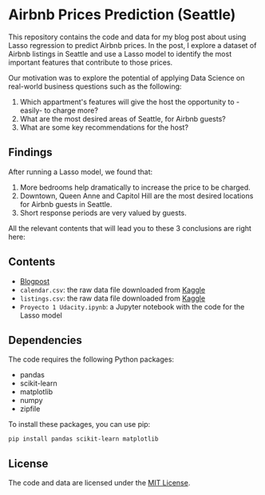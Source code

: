 # Airbnb Prices Prediction (Seattle)

This repository contains the code and data for my blog post about using Lasso regression to predict Airbnb prices. In the post, I explore a dataset of Airbnb listings in Seattle and use a Lasso model to identify the most important features that contribute to those prices.

Our motivation was to explore the potential of applying Data Science on real-world business questions such as the following:
1. Which appartment's features will give the host the opportunity to -easily- to charge more?
2. What are the most desired areas of Seattle, for Airbnb guests?
3. What are some key recommendations for the host?

## Findings

After running a Lasso model, we found that:
1. More bedrooms help dramatically to increase the price to be charged.
2. Downtown, Queen Anne and Capitol Hill are the most desired locations for Airbnb guests in Seattle.
3. Short response periods are very valued by guests.

All the relevant contents that will lead you to these 3 conclusions are right here:

## Contents

- [Blogpost](https://github.com/mariaidavi/DS_Nano_Project1/blob/main/Blog%20Post.md)
- `calendar.csv`: the raw data file downloaded from [Kaggle](https://www.kaggle.com/datasets/airbnb/seattle)
- `listings.csv`: the raw data file downloaded from [Kaggle](https://www.kaggle.com/datasets/airbnb/seattle)
- `Proyecto 1 Udacity.ipynb`: a Jupyter notebook with the code for the Lasso model

## Dependencies

The code requires the following Python packages:

- pandas
- scikit-learn
- matplotlib
- numpy
- zipfile

To install these packages, you can use pip:

```
pip install pandas scikit-learn matplotlib
```

## License

The code and data are licensed under the [MIT License](https://opensource.org/licenses/MIT).
